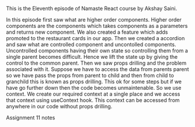 This is the Eleventh episode of Namaste React course by Akshay Saini.

In this episode first saw what are higher order components. Higher order components are the components which takes components as a parameters and returns new component. We also created a feature which adds promoted to the restaurant cards in our app. Then we created a accordion and saw what are controlled component and uncontolled components. Uncontrolled components having their own state so controlling them from a single parent becomes difficult. Hence we lift the state up by giving the control to the common parent. Then we saw props drilling and the problem associated with it. Suppose we have to access the data from parents parent so we have pass the props from parent to child and then from child to granchild this is known as props drilling. This ok for some steps but if we have go further down then the code becomes unmaintenable. So we use context. We create our required context at a single place and we access that context using useContext hook. This context can be accessed from anywhere in our code without props drilling.

Assignment 11
notes
